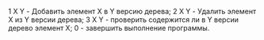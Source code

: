 1 X Y - Добавить элемент Х в Y версию дерева;
2 X Y - Удалить элемент Х из Y версии дерева;
3 Х Y - проверить содержится ли в Y версии дерево элемент Х;
0 - завершить выполнение программы.
